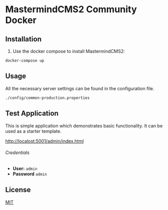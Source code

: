 # MastermindCMS2 Community Docker

## Installation

1. Use the docker compose to install MastermindCMS2:
```
docker-compose up
```

## Usage
All the necessary server settings can be found in the configuration file.

```
./config/common-production.properties
```

## Test Application
This is simple application which demonstrates basic functionality. It can be used as a starter template.

[http://localost:5001/admin/index.html](http://localost:5001/admin/index.html "Starter Application Main Page")

###### Credentials
 - **User:** `admin`
 - **Password** `admin`

## License
[MIT](https://choosealicense.com/licenses/mit/)


